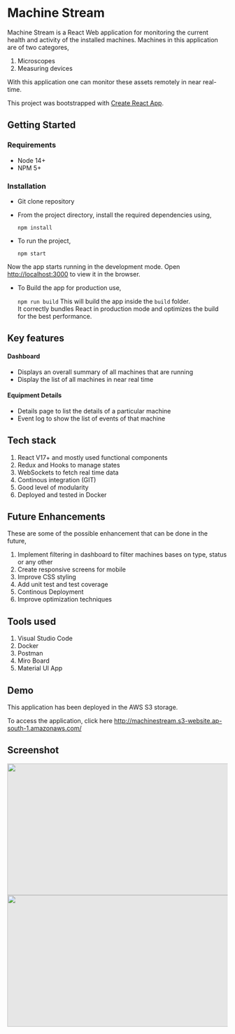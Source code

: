 # Machine Stream

Machine Stream is a React Web application for monitoring the current health and activity of the installed machines. Machines in this application are of two categores,
1. Microscopes
2. Measuring devices

With this application one can monitor these assets remotely in near real-time.

This project was bootstrapped with [Create React App](https://github.com/facebook/create-react-app).

## Getting Started

### Requirements
- Node 14+
- NPM 5+ 

### Installation
- Git clone repository
- From the project directory, install the required dependencies using,

   `npm install`
- To run the project,

    `npm start`

Now the app starts running in the development mode.
Open [http://localhost:3000](http://localhost:3000) to view it in the browser.

- To Build the app for production use,
   
   `npm run build`
 This will build the app inside the `build` folder.\
It correctly bundles React in production mode and optimizes the build for the best performance.

## Key features

 #### Dashboard
  - Displays an overall summary of all machines that are running
  - Display the list of all machines in near real time
 
  #### Equipment Details
   - Details page to list the details of a particular machine
   - Event log to show the list of events of that machine
  
## Tech stack

1. React V17+ and mostly used functional components
2. Redux and Hooks to manage states
4. WebSockets to fetch real time data
5. Continous integration (GIT)
6. Good level of modularity
7. Deployed and tested in Docker

  
## Future Enhancements

These are some of the possible enhancement that can be done in the future,

 1. Implement filtering in dashboard to filter machines bases on type, status or any other 
 3. Create responsive screens for mobile
 4. Improve CSS styling
 5. Add unit test and test coverage
 6. Continous Deployment
 7. Improve optimization techniques

## Tools used

1. Visual Studio Code
2. Docker
3. Postman
4. Miro Board
5. Material UI App

## Demo

This application has been deployed in the AWS S3 storage. 

To access the application, click here http://machinestream.s3-website.ap-south-1.amazonaws.com/

## Screenshot
<img style="-webkit-user-select: none;margin: auto;cursor: zoom-in;background-color: hsl(0, 0%, 90%);transition: background-color 300ms;" src="https://user-images.githubusercontent.com/30403669/143992386-027a5c60-c772-48b1-804f-1979c5cdeddd.png" width="600" height="300">

<img style="-webkit-user-select: none;margin: auto;cursor: zoom-in;background-color: hsl(0, 0%, 90%);transition: background-color 300ms;" src="https://user-images.githubusercontent.com/30403669/143992445-b36e988e-0cfe-4fb2-a7b4-939b10f8b293.png" width="600" height="300">


